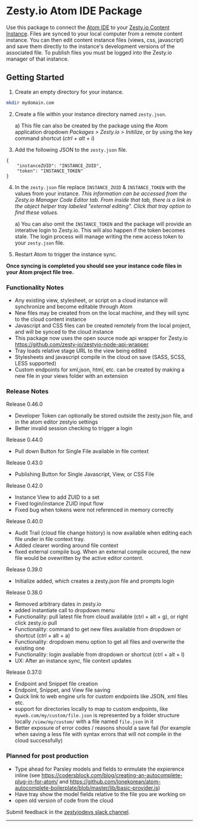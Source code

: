 # Zesty.io Atom IDE Package

Use this package to connect the [Atom IDE](https://atom.io/) to your [Zesty.io Content Instance](https://zesty.org/content-instance). Files are synced to your local computer from a remote content instance. You can then edit content instance files (views, css, javascript) and save them directly to the instance's development versions of the associated file. To publish files you must be logged into the Zesty.io manager of that instance.

## Getting Started


1. Create an empty directory for your instance.
```bash
mkdir mydomain.com
```

2. Create a file within your instance directory named `zesty.json`. 

   a) This file can also be created by the package using the Atom application dropdown *Packages > Zesty.io > Initilize*, or by using the key command shortcut (*ctrl + alt + i*)

3. Add the following JSON to the `zesty.json` file.
```
{
	"instanceZUID": "INSTANCE_ZUID",
	"token": "INSTANCE_TOKEN"
}
```

4. In the `zesty.json` file replace `INSTANCE_ZUID` & `INSTANCE_TOKEN` with the values from your instance. *This information can be accessed from the Zesty.io Manager Code Editor tab. From inside that tab, there is a link in the object helper tray labeled "external editing". Click that tray option to find these values.*

	a) You can also omit the `INSTANCE_TOKEN` and the package will provide an interative login to Zesty.io. This will also happen if the token becomes stale. The login process will manage writing the new access token to your `zesty.json` file.

5. Restart Atom to trigger the instance sync.

**Once syncing is completed you should see your instance code files in your Atom project file tree.**


### Functionality Notes

* Any existing view, stylesheet, or script on a cloud instance will synchronize and become editable through Atom
* New files may be created from on the local machine, and they will sync to the cloud content instance
* Javascript and CSS files can be created remotely from the local project, and will be synced to the cloud instance
* This package now uses the open source node api wrapper for Zesty.io https://github.com/zesty-io/zestyio-node-api-wrapper
* Tray loads relative stage URL to the view being edited
* Stylesheets and javascript compile in the cloud on save (SASS, SCSS, LESS supported)
* Custom endpoints for xml,json, html, etc. can be created by making a new file in your views folder with an extension

### Release Notes

Release 0.46.0

* Developer Token can optionally be stored outside the zesty.json file, and in the atom editor zestyio settings
* Better invalid session checking to trigger a login


Release 0.44.0

* Pull down Button for Single File available in file context

Release 0.43.0

* Publishing Button for Single Javascript, View, or CSS File


Release 0.42.0

* Instance View to add ZUID to a set
* Fixed login/instance ZUID input flow
* Fixed bug when tokens were not referenced in memory correctly

Release 0.40.0

* Audit Trail (cloud file change history) is now available when editing each file under in file context tray.
* Added clearer wording around file context
* fixed external compile bug. When an external compile occured, the new file would be ovewritten by the active editor content.


Release 0.39.0

* Initialize added, which creates a zesty.json file and prompts login

Release 0.38.0

* Removed arbitrary dates in zesty.io
* added instantiate call to dropdown menu
* Functionality: pull latest file from cloud available (ctrl + alt + g), or right click zesty.io pull
* Functionality: command to get new files available from dropdown or shortcut (ctrl + alt + a)
* Functionality: dropdown menu option to get all files and overwrite the existing one
* Functionality: login available from dropdown or shortcut (ctrl + alt + l)
* UX: After an instance sync, file context updates


Release 0.37.0

* Endpoint and Snippet file creation
* Endpoint, Snippet, and View file saving
* Quick link to web engine urls for custom endpoints like JSON, xml files etc.
* support for directories locally to map to custom endpoints, like `myweb.com/my/custom/file.json` is represented by a folder structure locally `/view/my/custom/` with a file named `file.json` in it
* Better exposure of error codes / reasons should a save fail (for example when saving a less file with syntax errors that will not compile in the cloud successfully)


### Planned for post production

* Type ahead for Parsley models and fields to enmulate the expierence inline (see https://codersblock.com/blog/creating-an-autocomplete-plug-in-for-atom/ and https://github.com/lonekorean/atom-autocomplete-boilerplate/blob/master/lib/basic-provider.js)
* Have tray show the model fields relative to the file you are working on
* open old version of code from the cloud

Submit feedback in the [zestyiodevs slack channel](https://chat.zesty.io/).

---
